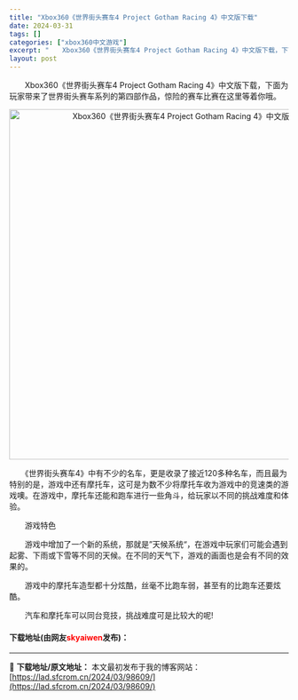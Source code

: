 ```yaml
---
title: "Xbox360《世界街头赛车4 Project Gotham Racing 4》中文版下载"
date: 2024-03-31
tags: []
categories: ["xbox360中文游戏"]
excerpt: "　　Xbox360《世界街头赛车4 Project Gotham Racing 4》中文版下载，下面为玩家带来了世界街头赛车系列的第四部作品，惊险的赛车比赛在这里等着你哦。 　　《世界街头赛车4》中有不少的名车，更是收录了接近120多种名车，而且最为特别的是，游戏中还有摩托车，这可是为数不少将摩托车&hellip;"
layout: post
---
```


 <p>　　Xbox360《世界街头赛车4 Project Gotham Racing 4》中文版下载，下面为玩家带来了世界街头赛车系列的第四部作品，惊险的赛车比赛在这里等着你哦。</p> <p align="center"><img align="" border="0" src="https://lad.sfcrom.cn/wp-content/uploads/2024/03/20240330_660840553f420.webp" width="631" alt="Xbox360《世界街头赛车4 Project Gotham Racing 4》中文版下载" /></p> <p>　　《世界街头赛车4》中有不少的名车，更是收录了接近120多种名车，而且最为特别的是，游戏中还有摩托车，这可是为数不少将摩托车收为游戏中的竞速类的游戏噢。在游戏中，摩托车还能和跑车进行一些角斗，给玩家以不同的挑战难度和体验。</p> <p>　　游戏特色</p> <p>　　游戏中增加了一个新的系统，那就是&rdquo;天候系统&ldquo;，在游戏中玩家们可能会遇到起雾、下雨或下雪等不同的天候。在不同的天气下，游戏的画面也是会有不同的效果的。</p> <p>　　游戏中的摩托车造型都十分炫酷，丝毫不比跑车弱，甚至有的比跑车还要炫酷。</p> <p>　　汽车和摩托车可以同台竞技，挑战难度可是比较大的呢!</p> <p><h4>下载地址(由网友<font color="red">skyaiwen</font>发布)：</h4></p> 

---
📖 **下载地址/原文地址：** 本文最初发布于我的博客网站：[https://lad.sfcrom.cn/2024/03/98609/](https://lad.sfcrom.cn/2024/03/98609/)

